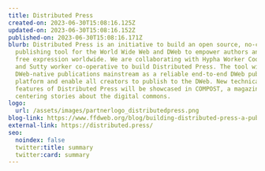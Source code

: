 ```yaml
---
title: Distributed Press
created-on: 2023-06-30T15:08:16.125Z
updated-on: 2023-06-30T15:08:16.152Z
published-on: 2023-06-30T15:08:16.171Z
blurb: Distributed Press is an initiative to build an open source, no-code
  publishing tool for the World Wide Web and DWeb to empower authors and amplify
  free expression worldwide. We are collaborating with Hypha Worker Cooperative
  and Sutty worker co-operative to build Distributed Press. The tool will take
  DWeb-native publications mainstream as a reliable end-to-end DWeb publishing
  platform and enable all creators to publish to the DWeb. New technical
  features of Distributed Press will be showcased in COMPOST, a magazine
  centering stories about the digital commons.
logo:
  url: /assets/images/partnerlogo_distributedpress.png
blog-link: https://www.ffdweb.org/blog/building-distributed-press-a-publishing-tool-for-the-decentralized-web/
external-link: https://distributed.press/
seo:
  noindex: false
  twitter:title: summary
  twitter:card: summary
---
```

